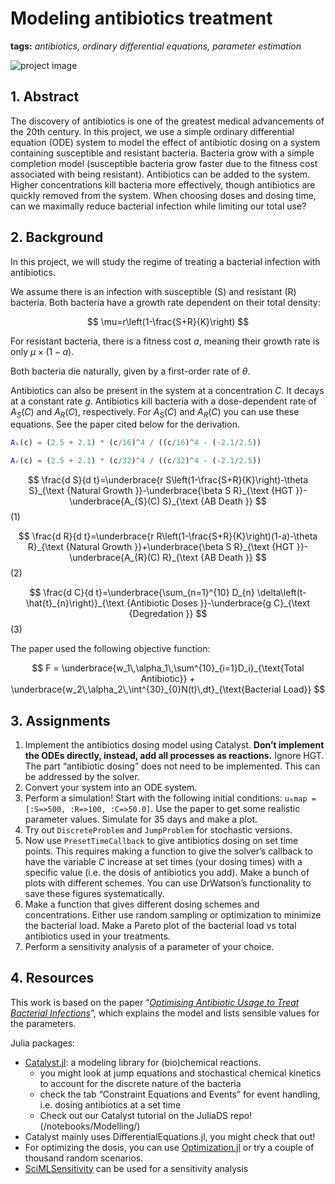 # Modeling antibiotics treatment

**tags:** *antibiotics, ordinary differential equations, parameter estimation*

![project image](https://images.unsplash.com/photo-1596051827487-7b3d6f6df842?q=80&w=1470&auto=format&fit=crop&ixlib=rb-4.0.3&ixid=M3wxMjA3fDB8MHxwaG90by1wYWdlfHx8fGVufDB8fHx8fA%3D%3D)

## 1. Abstract

The discovery of antibiotics is one of the greatest medical advancements of the 20th century. In this project, we use a simple ordinary differential equation (ODE) system to model the effect of antibiotic dosing on a system containing susceptible and resistant bacteria. Bacteria grow with a simple completion model (susceptible bacteria grow faster due to the fitness cost associated with being resistant). Antibiotics can be added to the system. Higher concentrations kill bacteria more effectively, though antibiotics are quickly removed from the system. When choosing doses and dosing time, can we maximally reduce bacterial infection while limiting our total use?

## 2. Background

In this project, we will study the regime of treating a bacterial infection with antibiotics.

We assume there is an infection with susceptible (S) and resistant (R) bacteria. Both bacteria have a growth rate dependent on their total density:

$$
\mu=r\left(1-\frac{S+R}{K}\right)
$$

For resistant bacteria, there is a fitness cost $a$, meaning their growth rate is only $\mu\times(1-a)$.

Both bacteria die naturally, given by a first-order rate of $\theta$.

Antibiotics can also be present in the system at a concentration $C$. It decays at a constant rate $g$. Antibiotics kill bacteria with a dose-dependent rate of $A_S(C)$ and $A_R(C)$, respectively. For  $A_S(C)$ and $A_R(C)$ you can use these equations. See the paper cited below for the derivation.

```julia
Aₛ(c) = (2.5 + 2.1) * (c/16)^4 / ((c/16)^4 - (-2.1/2.5))

Aᵣ(c) = (2.5 + 2.1) * (c/32)^4 / ((c/32)^4 - (-2.1/2.5))
```


$$
\frac{d S}{d t}=\underbrace{r S\left(1-\frac{S+R}{K}\right)-\theta S}_{\text {Natural Growth }}-\underbrace{\beta S R}_{\text {HGT }}-\underbrace{A_{S}(C) S}_{\text {AB Death }}
$$ 
(1)

$$
\frac{d R}{d t}=\underbrace{r R\left(1-\frac{S+R}{K}\right)(1-a)-\theta R}_{\text {Natural Growth }}+\underbrace{\beta S R}_{\text {HGT }}-\underbrace{A_{R}(C) R}_{\text {AB Death }}
$$ 
(2)

$$
\frac{d C}{d t}=\underbrace{\sum_{n=1}^{10} D_{n} \delta\left(t-\hat{t}_{n}\right)}_{\text {Antibiotic Doses }}-\underbrace{g C}_{\text {Degredation }}
$$
(3)

The paper used the following objective function:

$$
F = \underbrace{w_1\,\alpha_1\,\sum^{10}_{i=1}D_i}_{\text{Total Antibiotic}} + \underbrace{w_2\,\alpha_2\,\int^{30}_{0}N(t)\,dt}_{\text{Bacterial Load}}
$$

## 3. Assignments

1. Implement the antibiotics dosing model using Catalyst. **Don’t implement the ODEs directly, instead, add all processes as reactions.** Ignore HGT. The part “antibiotic dosing” does not need to be implemented. This can be addressed by the solver. 
2. Convert your system into an ODE system. 
3. Perform a simulation! Start with the following initial conditions: `u₀map = [:S=>500, :R=>100, :C=>50.0]`. Use the paper to get some realistic parameter values. Simulate for 35 days and make a plot.
4. Try out `DiscreteProblem` and `JumpProblem` for stochastic versions.
5. Now use `PresetTimeCallback` to give antibiotics dosing on set time points. This requires making a function to give the solver’s callback to have the variable $C$ increase at set times (your dosing times) with a specific value (i.e. the dosis of antibiotics you add). Make a bunch of plots with different schemes. You can use DrWatson’s functionality to save these figures systematically.
6. Make a function that gives different dosing schemes and concentrations. Either use random sampling or optimization to minimize the bacterial load. Make a Pareto plot of the bacterial load vs total antibiotics used in your treatments.
7. Perform a sensitivity analysis of a parameter of your choice.

## 4. Resources

This work is based on the paper “*[Optimising Antibiotic Usage to Treat Bacterial Infections](https://www.nature.com/articles/srep37853)*”, which explains the model and lists sensible values for the parameters.


Julia packages:

- [Catalyst.jl](https://docs.sciml.ai/Catalyst/stable/introduction_to_catalyst/introduction_to_catalyst/): a modeling library for (bio)chemical reactions.
    - you might look at jump equations and stochastical chemical kinetics to account for the discrete nature of the bacteria
    - check the tab “Constraint Equations and Events” for event handling, i.e. dosing antibiotics at a set time
    - Check out our Catalyst tutorial on the JuliaDS repo! (/notebooks/Modelling/)
- Catalyst mainly uses DifferentialEquations.jl, you might check that out!
- For optimizing the dosis, you can use [Optimization.jl](https://github.com/SciML/Optimization.jl) or try a couple of thousand random scenarios.
- [SciMLSensitivity](https://docs.sciml.ai/SciMLSensitivity/stable/) can be used for a sensitivity analysis